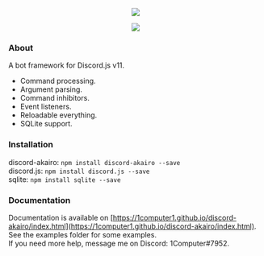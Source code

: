<p align="center">
    <a href=https://github.com/1Computer1/discord-akairo>
        <img src=https://u.nya.is/fweoqf.png/>
    </a>
</p>  

<p align="center">
    <a href=https://nodei.co/npm/discord-akairo>
        <img src=https://nodei.co/npm/discord-akairo.png/>
    </a>
</p>  

### About
A bot framework for Discord.js v11.  
- Command processing.
- Argument parsing.
- Command inhibitors.
- Event listeners.
- Reloadable everything.
- SQLite support.

### Installation
discord-akairo: `npm install discord-akairo --save`  
discord.js: `npm install discord.js --save`  
sqlite: `npm install sqlite --save`  

### Documentation
Documentation is available on [https://1computer1.github.io/discord-akairo/index.html](https://1computer1.github.io/discord-akairo/index.html).  
See the examples folder for some examples.  
If you need more help, message me on Discord: 1Computer#7952.  